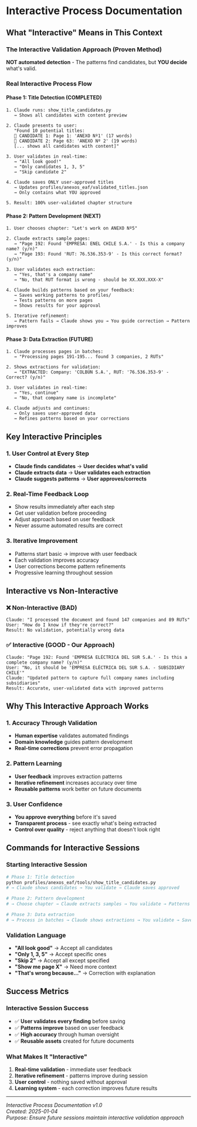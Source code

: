 # Interactive Process Documentation

## What "Interactive" Means in This Context

### The Interactive Validation Approach (Proven Method)

**NOT automated detection** - The patterns find candidates, but **YOU decide** what's valid.

### Real Interactive Process Flow

#### Phase 1: Title Detection (COMPLETED)
```
1. Claude runs: show_title_candidates.py
   → Shows all candidates with content preview

2. Claude presents to user:
   "Found 10 potential titles:
   📖 CANDIDATE 1: Page 1: 'ANEXO Nº1' (17 words)
   📖 CANDIDATE 2: Page 63: 'ANEXO Nº 2' (19 words)
   [... shows all candidates with content]"

3. User validates in real-time:
   → "All look good!" 
   → "Only candidates 1, 3, 5"
   → "Skip candidate 2"

4. Claude saves ONLY user-approved titles
   → Updates profiles/anexos_eaf/validated_titles.json
   → Only contains what YOU approved

5. Result: 100% user-validated chapter structure
```

#### Phase 2: Pattern Development (NEXT)
```
1. User chooses chapter: "Let's work on ANEXO Nº5"

2. Claude extracts sample pages:
   → "Page 192: Found 'EMPRESA: ENEL CHILE S.A.' - Is this a company name? (y/n)"
   → "Page 193: Found 'RUT: 76.536.353-9' - Is this correct format? (y/n)"

3. User validates each extraction:
   → "Yes, that's a company name"
   → "No, that RUT format is wrong - should be XX.XXX.XXX-X"

4. Claude builds patterns based on your feedback:
   → Saves working patterns to profiles/
   → Tests patterns on more pages
   → Shows results for your approval

5. Iterative refinement:
   → Pattern fails → Claude shows you → You guide correction → Pattern improves
```

#### Phase 3: Data Extraction (FUTURE)
```
1. Claude processes pages in batches:
   → "Processing pages 191-195... found 3 companies, 2 RUTs"

2. Shows extractions for validation:
   → "EXTRACTED: Company: 'COLBÚN S.A.', RUT: '76.536.353-9' - Correct? (y/n)"

3. User validates in real-time:
   → "Yes, continue"
   → "No, that company name is incomplete"

4. Claude adjusts and continues:
   → Only saves user-approved data
   → Refines patterns based on your corrections
```

## Key Interactive Principles

### 1. User Control at Every Step
- **Claude finds candidates** → **User decides what's valid**
- **Claude extracts data** → **User validates each extraction**  
- **Claude suggests patterns** → **User approves/corrects**

### 2. Real-Time Feedback Loop
- Show results immediately after each step
- Get user validation before proceeding
- Adjust approach based on user feedback
- Never assume automated results are correct

### 3. Iterative Improvement
- Patterns start basic → improve with user feedback
- Each validation improves accuracy
- User corrections become pattern refinements
- Progressive learning throughout session

## Interactive vs Non-Interactive

### ❌ Non-Interactive (BAD)
```
Claude: "I processed the document and found 147 companies and 89 RUTs"
User: "How do I know if they're correct?"
Result: No validation, potentially wrong data
```

### ✅ Interactive (GOOD - Our Approach)
```
Claude: "Page 192: Found 'EMPRESA ELÉCTRICA DEL SUR S.A.' - Is this a complete company name? (y/n)"
User: "No, it should be 'EMPRESA ELÉCTRICA DEL SUR S.A. - SUBSIDIARY CHILE'"  
Claude: "Updated pattern to capture full company names including subsidiaries"
Result: Accurate, user-validated data with improved patterns
```

## Why This Interactive Approach Works

### 1. Accuracy Through Validation
- **Human expertise** validates automated findings
- **Domain knowledge** guides pattern development
- **Real-time corrections** prevent error propagation

### 2. Pattern Learning
- **User feedback** improves extraction patterns
- **Iterative refinement** increases accuracy over time
- **Reusable patterns** work better on future documents

### 3. User Confidence
- **You approve everything** before it's saved
- **Transparent process** - see exactly what's being extracted
- **Control over quality** - reject anything that doesn't look right

## Commands for Interactive Sessions

### Starting Interactive Session
```bash
# Phase 1: Title detection
python profiles/anexos_eaf/tools/show_title_candidates.py
# → Claude shows candidates → You validate → Claude saves approved

# Phase 2: Pattern development  
# → Choose chapter → Claude extracts samples → You validate → Patterns improve

# Phase 3: Data extraction
# → Process in batches → Claude shows extractions → You validate → Save approved data
```

### Validation Language
- **"All look good"** → Accept all candidates
- **"Only 1, 3, 5"** → Accept specific ones
- **"Skip 2"** → Accept all except specified
- **"Show me page X"** → Need more context
- **"That's wrong because..."** → Correction with explanation

## Success Metrics

### Interactive Session Success
- ✅ **User validates every finding** before saving
- ✅ **Patterns improve** based on user feedback
- ✅ **High accuracy** through human oversight  
- ✅ **Reusable assets** created for future documents

### What Makes It "Interactive"
1. **Real-time validation** - immediate user feedback
2. **Iterative refinement** - patterns improve during session
3. **User control** - nothing saved without approval
4. **Learning system** - each correction improves future results

---

*Interactive Process Documentation v1.0*  
*Created: 2025-01-04*  
*Purpose: Ensure future sessions maintain interactive validation approach*